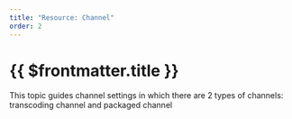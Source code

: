 ```yaml
---
title: "Resource: Channel"
order: 2
---
```


# {{ $frontmatter.title }}

This topic guides channel settings in which there are 2 types of channels: transcoding channel and packaged channel

